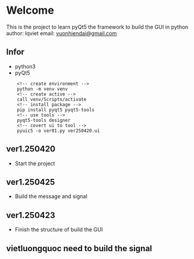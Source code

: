 # Welcome
This is the project to learn pyQt5 the framework to build the GUI in python
author: lqviet
email: vuonhiendai@gmail.com

## Infor
- python3
- pyQt5
```
    <!-- create environment -->
    python -m venv venv
    <!-- create active -->
    call venv/Scripts/activate
    <!-- install package -->
    pip install pyqt5 pyqt5-tools
    <!-- use tools -->
    pyqt5-tools designer
    <!-- covert ui to tool -->
    pyuic5 -o ver01.py ver250420.ui 

```

## ver1.250420
- Start the project
## ver1.250425
- Build the message and signal

## ver1.250423
- Finish the structure of build the GUI

## vietluongquoc need to build the signal